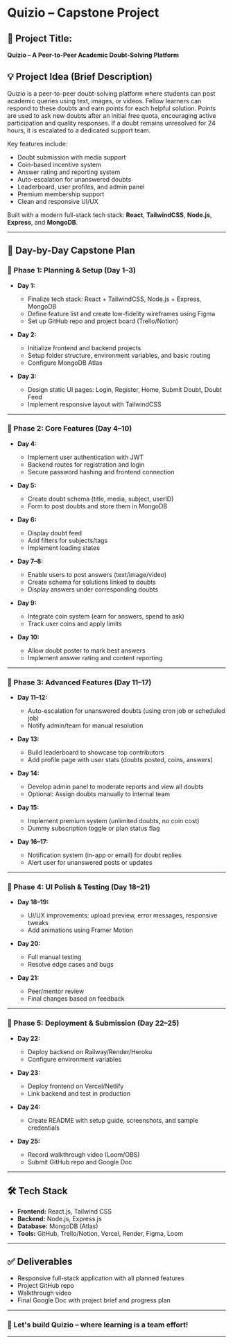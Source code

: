 # Quizio – Capstone Project

## 🚀 Project Title:
**Quizio – A Peer-to-Peer Academic Doubt-Solving Platform**

## 💡 Project Idea (Brief Description)
Quizio is a peer-to-peer doubt-solving platform where students can post academic queries using text, images, or videos. Fellow learners can respond to these doubts and earn points for each helpful solution. Points are used to ask new doubts after an initial free quota, encouraging active participation and quality responses. If a doubt remains unresolved for 24 hours, it is escalated to a dedicated support team.

Key features include:
- Doubt submission with media support
- Coin-based incentive system
- Answer rating and reporting system
- Auto-escalation for unanswered doubts
- Leaderboard, user profiles, and admin panel
- Premium membership support
- Clean and responsive UI/UX

Built with a modern full-stack tech stack: **React**, **TailwindCSS**, **Node.js**, **Express**, and **MongoDB**.

---

## 📅 Day-by-Day Capstone Plan

### 🔹 Phase 1: Planning & Setup (Day 1–3)
- **Day 1:**  
  - Finalize tech stack: React + TailwindCSS, Node.js + Express, MongoDB  
  - Define feature list and create low-fidelity wireframes using Figma  
  - Set up GitHub repo and project board (Trello/Notion)

- **Day 2:**  
  - Initialize frontend and backend projects  
  - Setup folder structure, environment variables, and basic routing  
  - Configure MongoDB Atlas

- **Day 3:**  
  - Design static UI pages: Login, Register, Home, Submit Doubt, Doubt Feed  
  - Implement responsive layout with TailwindCSS

---

### 🔹 Phase 2: Core Features (Day 4–10)
- **Day 4:**  
  - Implement user authentication with JWT  
  - Backend routes for registration and login  
  - Secure password hashing and frontend connection

- **Day 5:**  
  - Create doubt schema (title, media, subject, userID)  
  - Form to post doubts and store them in MongoDB

- **Day 6:**  
  - Display doubt feed  
  - Add filters for subjects/tags  
  - Implement loading states

- **Day 7–8:**  
  - Enable users to post answers (text/image/video)  
  - Create schema for solutions linked to doubts  
  - Display answers under corresponding doubts

- **Day 9:**  
  - Integrate coin system (earn for answers, spend to ask)  
  - Track user coins and apply limits

- **Day 10:**  
  - Allow doubt poster to mark best answers  
  - Implement answer rating and content reporting

---

### 🔹 Phase 3: Advanced Features (Day 11–17)
- **Day 11–12:**  
  - Auto-escalation for unanswered doubts (using cron job or scheduled job)  
  - Notify admin/team for manual resolution

- **Day 13:**  
  - Build leaderboard to showcase top contributors  
  - Add profile page with user stats (doubts posted, coins, answers)

- **Day 14:**  
  - Develop admin panel to moderate reports and view all doubts  
  - Optional: Assign doubts manually to internal team

- **Day 15:**  
  - Implement premium system (unlimited doubts, no coin cost)  
  - Dummy subscription toggle or plan status flag

- **Day 16–17:**  
  - Notification system (in-app or email) for doubt replies  
  - Alert user for unanswered posts or updates

---

### 🔹 Phase 4: UI Polish & Testing (Day 18–21)
- **Day 18–19:**  
  - UI/UX improvements: upload preview, error messages, responsive tweaks  
  - Add animations using Framer Motion

- **Day 20:**  
  - Full manual testing  
  - Resolve edge cases and bugs

- **Day 21:**  
  - Peer/mentor review  
  - Final changes based on feedback

---

### 🔹 Phase 5: Deployment & Submission (Day 22–25)
- **Day 22:**  
  - Deploy backend on Railway/Render/Heroku  
  - Configure environment variables

- **Day 23:**  
  - Deploy frontend on Vercel/Netlify  
  - Link backend and test in production

- **Day 24:**  
  - Create README with setup guide, screenshots, and sample credentials

- **Day 25:**  
  - Record walkthrough video (Loom/OBS)  
  - Submit GitHub repo and Google Doc

---

## 🛠️ Tech Stack
- **Frontend:** React.js, Tailwind CSS  
- **Backend:** Node.js, Express.js  
- **Database:** MongoDB (Atlas)  
- **Tools:** GitHub, Trello/Notion, Vercel, Render, Figma, Loom

---

## ✅ Deliverables
- Responsive full-stack application with all planned features  
- Project GitHub repo  
- Walkthrough video  
- Final Google Doc with project brief and progress plan

---

### 📩 Let's build Quizio – where learning is a team effort!
---
